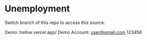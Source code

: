 # Unemployment

Switch branch of this repo to access this source.

Demo: trelloe.vercel.app/
Demo Account: 
user@gmail.com
123456
